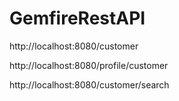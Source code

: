 # GemfireRestAPI


http://localhost:8080/customer

http://localhost:8080/profile/customer

http://localhost:8080/customer/search